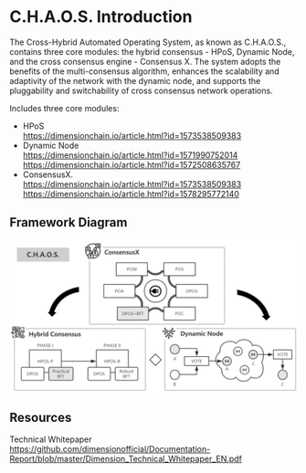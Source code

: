 # C.H.A.O.S. Introduction

The Cross-Hybrid Automated Operating System, as known as C.H.A.O.S., contains three core modules: the hybrid consensus - HPoS, Dynamic Node, and the cross consensus engine - Consensus X. The system adopts the benefits of the multi-consensus algorithm, enhances the scalability and adaptivity of the network with the dynamic node, and supports the pluggability and switchability of cross consensus network operations.

Includes three core modules: 
  - HPoS  
  https://dimensionchain.io/article.html?id=1573538509383  
  - Dynamic Node  
  https://dimensionchain.io/article.html?id=1571990752014  
  https://dimensionchain.io/article.html?id=1572508635767
  - ConsensusX.  
  https://dimensionchain.io/article.html?id=1573538509383  
  https://dimensionchain.io/article.html?id=1578295772140

## Framework Diagram  


![Framework](./Pic/Framework.png)



## Resources
Technical Whitepaper  
https://github.com/dimensionofficial/Documentation-Report/blob/master/Dimension_Technical_Whitepaper_EN.pdf  
